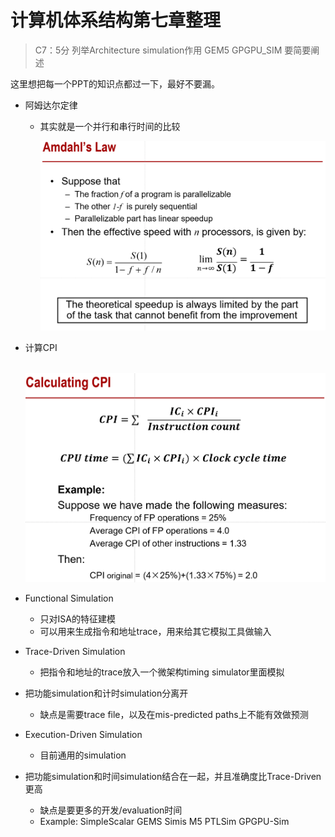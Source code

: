 # 计算机体系结构第七章整理

> C7：5分 列举Architecture simulation作用 GEM5 GPGPU_SIM 要简要阐述

这里想把每一个PPT的知识点都过一下，最好不要漏。

- 阿姆达尔定律

  - 其实就是一个并行和串行时间的比较

    ![image-20231223115859918](pics/7-1.jpg)

    

- 计算CPI

  ​	![image-20231223115951724](pics/7-2.jpg)

- Functional Simulation

  - 只对ISA的特征建模
  - 可以用来生成指令和地址trace，用来给其它模拟工具做输入

- Trace-Driven Simulation

  - 把指令和地址的trace放入一个微架构timing simulator里面模拟
- 把功能simulation和计时simulation分离开
  - 缺点是需要trace file，以及在mis-predicted paths上不能有效做预测
  
- Execution-Driven Simulation

  - 目前通用的simulation
- 把功能simulation和时间simulation结合在一起，并且准确度比Trace-Driven更高
  - 缺点是要更多的开发/evaluation时间
  - Example: SimpleScalar GEMS Simis M5 PTLSim GPGPU-Sim
  
  
  
  
  
  

